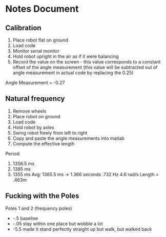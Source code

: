 # Notes Document
## Calibration
1. Place robot flat on ground
2. Load code
3. Monitor serial monitor
4. Hold robot upright in the air as if it were balancing
5. Record the value on the screen - this value corresponds to a constant offset of the angle measurement (this value will be subtracted out of angle measurement in actual code by replacing the 0.25)

Angle Measurement = -0.27

## Natural frequency
1. Remove wheels
2. Place robot on ground
3. Load code
4. Hold robot by axles
5. Swing robot freely from left to right
6. Copy and paste the angle measurements into matlab
7. Compute the effective length

Period:
1. 1356.5 ms
2. 1385 ms
3. 1355 ms
Avg: 1365.5 ms -> 1.366 seconds
.732 Hz
4.6 rad/s
Length = .463m

## Fucking with the Poles
Poles 1 and 2 (frequency poles)
* -.5 baseline
* -.05 stay within one place but wobble a lot
* -5.5 made it stand perfectly straight up but walk, but walked back

